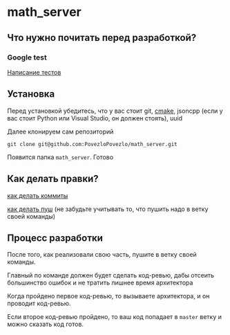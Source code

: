 # math_server

## Что нужно почитать перед разработкой?

### Google test
[Написание тестов](https://gist.github.com/qoomon/5dfcdf8eec66a051ecd85625518cfd13)

## Установка

Перед установкой убедитесь, что у вас стоит git, 
[cmake](https://cmake.org), 
jsoncpp (если у вас стоит Python или Visual Studio, он должен стоять),
uuid

Далее клонируем сам репозиторий
```shell
git clone git@github.com:PovezloPovezlo/math_server.git
```

Появится папка `math_server`. Готово

## Как делать правки?
[как делать коммиты](https://www.youtube.com/watch?v=DMQA0BhVDZk)

[как делать пуш](https://www.youtube.com/watch?v=6N6JFynR0gM) (не забудьте учитывать то, что пушить надо в ветку своей команды)

## Процесс разработки 
После того, как реализовали свою часть, пушите в ветку своей команды.

Главный по команде должен будет сделать код-ревью, дабы отсеить большинство ошибок и не тратить лишнее время архитектора

Когда пройдено первое код-ревью, то вызываете архитектора, и он проводит код-ревью. 

Если второе код-ревью пройдено, то ваш код попадает в `master` ветку и можно сказать код готов. 